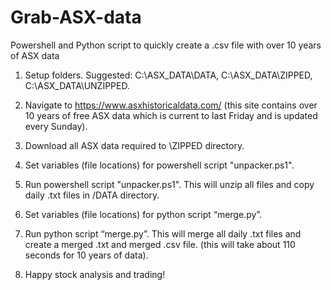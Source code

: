 # Grab-ASX-data
Powershell and Python script to quickly create a .csv file with over 10 years of ASX data

1. Setup folders.  Suggested: C:\ASX_DATA\DATA, C:\ASX_DATA\ZIPPED, C:\ASX_DATA\UNZIPPED. 

2. Navigate to https://www.asxhistoricaldata.com/ (this site contains over 10 years of free ASX data which is current to last Friday and is updated every Sunday).

3. Download all ASX data required to \ZIPPED directory.

4. Set variables (file locations) for powershell script "unpacker.ps1".  

5. Run powershell script "unpacker.ps1".  This will unzip all files and copy daily .txt files in /DATA
  directory.
  
6. Set variables (file locations) for python script “merge.py”.

7. Run python script “merge.py”.  This will merge all daily .txt files and create a merged .txt and merged .csv file. (this 
  will take about 110 seconds for 10 years of data).

8. Happy stock analysis and trading!
